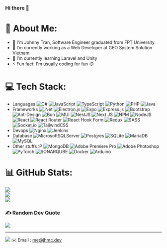 ### Hi there 👋
# 💫 About Me:
- 👋 I'm Johnny Tran, Software Engineer graduated from FPT University.
- 🔭 I’m currently working as a Web Developer at GEO System Solution Vietnam
- 🌱 I’m currently learning Laravel and Unity
- ⚡ Fun fact: I'm usually coding for fun :D

# 💻 Tech Stack:
- Languages
  ![C#](https://img.shields.io/badge/c%23-%23239120.svg?style=flat&logo=csharp&logoColor=white)
  ![JavaScript](https://img.shields.io/badge/javascript-%23323330.svg?style=flat&logo=javascript&logoColor=%23F7DF1E)
  ![TypeScript](https://img.shields.io/badge/typescript-%23007ACC.svg?style=flat&logo=typescript&logoColor=white)
  ![Python](https://img.shields.io/badge/python-3670A0?style=flat&logo=python&logoColor=ffdd54)
  ![PHP](https://img.shields.io/badge/php-%23777BB4.svg?style=flat&logo=php&logoColor=white) 
  ![Java](https://img.shields.io/badge/java-%23ED8B00.svg?style=flat&logo=openjdk&logoColor=white) 
- Frameworks
  ![.Net](https://img.shields.io/badge/.NET-5C2D91?style=flat&logo=.net&logoColor=white) 
  ![Electron.js](https://img.shields.io/badge/Electron-191970?style=flat&logo=Electron&logoColor=white) 
  ![Expo](https://img.shields.io/badge/expo-1C1E24?style=flat&logo=expo&logoColor=#D04A37) 
  ![Express.js](https://img.shields.io/badge/express.js-%23404d59.svg?style=flat&logo=express&logoColor=%2361DAFB) 
  ![Bootstrap](https://img.shields.io/badge/bootstrap-%238511FA.svg?style=flat&logo=bootstrap&logoColor=white) 
  ![Ant-Design](https://img.shields.io/badge/-AntDesign-%230170FE?style=flat&logo=ant-design&logoColor=white) 
  ![Bun](https://img.shields.io/badge/Bun-%23000000.svg?style=flat&logo=bun&logoColor=white) 
  ![MUI](https://img.shields.io/badge/MUI-%230081CB.svg?style=flat&logo=mui&logoColor=white) 
  ![NestJS](https://img.shields.io/badge/nestjs-%23E0234E.svg?style=flat&logo=nestjs&logoColor=white) 
  ![Next JS](https://img.shields.io/badge/Next-black?style=flat&logo=next.js&logoColor=white) 
  ![NPM](https://img.shields.io/badge/NPM-%23CB3837.svg?style=flat&logo=npm&logoColor=white) 
  ![NodeJS](https://img.shields.io/badge/node.js-6DA55F?style=flat&logo=node.js&logoColor=white) 
  ![React](https://img.shields.io/badge/react-%2320232a.svg?style=flat&logo=react&logoColor=%2361DAFB) 
  ![React Router](https://img.shields.io/badge/React_Router-CA4245?style=flat&logo=react-router&logoColor=white) 
  ![React Hook Form](https://img.shields.io/badge/React%20Hook%20Form-%23EC5990.svg?style=flat&logo=reacthookform&logoColor=white) 
  ![Redux](https://img.shields.io/badge/redux-%23593d88.svg?style=flat&logo=redux&logoColor=white) 
  ![SASS](https://img.shields.io/badge/SASS-hotpink.svg?style=flat&logo=SASS&logoColor=white) 
  ![Socket.io](https://img.shields.io/badge/Socket.io-black?style=flat&logo=socket.io&badgeColor=010101) 
  ![TailwindCSS](https://img.shields.io/badge/tailwindcss-%2338B2AC.svg?style=flat&logo=tailwind-css&logoColor=white)
- Devops
  ![Nginx](https://img.shields.io/badge/nginx-%23009639.svg?style=flat&logo=nginx&logoColor=white) 
  ![Jenkins](https://img.shields.io/badge/jenkins-%232C5263.svg?style=flat&logo=jenkins&logoColor=white)
- Database
  ![MicrosoftSQLServer](https://img.shields.io/badge/Microsoft%20SQL%20Server-CC2927?style=flat&logo=microsoft%20sql%20server&logoColor=white) 
  ![Postgres](https://img.shields.io/badge/postgres-%23316192.svg?style=flat&logo=postgresql&logoColor=white) 
  ![SQLite](https://img.shields.io/badge/sqlite-%2307405e.svg?style=flat&logo=sqlite&logoColor=white) 
  ![MariaDB](https://img.shields.io/badge/MariaDB-003545?style=flat&logo=mariadb&logoColor=white) 
  ![MySQL](https://img.shields.io/badge/mysql-%2300000f.svg?style=flat&logo=mysql&logoColor=white)
- Other stuffs :P
  ![MongoDB](https://img.shields.io/badge/MongoDB-%234ea94b.svg?style=flat&logo=mongodb&logoColor=white) 
  ![Adobe Premiere Pro](https://img.shields.io/badge/Adobe%20Premiere%20Pro-9999FF.svg?style=flat&logo=Adobe%20Premiere%20Pro&logoColor=white) 
  ![Adobe Photoshop](https://img.shields.io/badge/adobe%20photoshop-%2331A8FF.svg?style=flat&logo=adobe%20photoshop&logoColor=white) 
  ![PyTorch](https://img.shields.io/badge/PyTorch-%23EE4C2C.svg?style=flat&logo=PyTorch&logoColor=white) 
  ![SONARQUBE](https://img.shields.io/badge/sonarqube-4E9BCD.svg?style=flat&logo=sonarqube&logoColor=white&color=%234E9BCD) 
  ![Docker](https://img.shields.io/badge/docker-%230db7ed.svg?style=flat&logo=docker&logoColor=white) 
  ![Arduino](https://img.shields.io/badge/-Arduino-00979D?style=flat&logo=Arduino&logoColor=white)
# 📊 GitHub Stats:
![](https://github-readme-stats.vercel.app/api?username=johnnymc2001&theme=radical&hide_border=false&include_all_commits=true&count_private=false)<br/>
![](https://github-readme-streak-stats.herokuapp.com/?user=johnnymc2001&theme=radical&hide_border=false)<br/>
![](https://github-readme-stats.vercel.app/api/top-langs/?username=johnnymc2001&theme=radical&hide_border=false&include_all_commits=true&count_private=false&layout=compact)

### ✍️ Random Dev Quote

![](https://quotes-github-readme.vercel.app/api?type=horizontal&theme=radical)

---
[
![](https://visitcount.itsvg.in/api?id=asd&icon=0&color=0)](https://visitcount.itsvg.in)
✉️ Email : me@jhmc.dev
